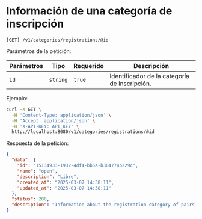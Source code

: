 # Información de una categoría de inscripción

```
[GET] /v1/categories/registrations/@id
```

Parámetros de la petición:

| Parámetros | Tipo | Requerido | Descripción |
| ---------- | ---- | --------- | ----------- |
| `id` | `string` | `true` | Identificador de la categoría de inscripción. |

Ejemplo:

```bash
curl -X GET \
  -H 'Content-Type: application/json' \
  -H 'Accept: application/json' \
  -H 'X-API-KEY: API_KEY' \
  http://localhost:8080/v1/categories/registrations/@id
```

Respuesta de la petición:

```json
{
  "data": {
    "id": "15134933-1932-4df4-bb5a-b304774b229c",
    "name": "open",
    "description": "Libre",
    "created_at": "2025-03-07 14:38:11",
    "updated_at": "2025-03-07 14:38:11"
  },
  "status": 200,
  "description": "Information about the registration category of pairs players"
}
```
